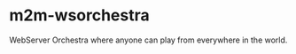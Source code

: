 m2m-wsorchestra
===============

WebServer Orchestra where anyone can play from everywhere in the world.
